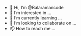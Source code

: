 - 👋 Hi, I’m @Balaramancode
- 👀 I’m interested in ...
- 🌱 I’m currently learning ...
- 💞️ I’m looking to collaborate on ...
- 📫 How to reach me ...

<!---
Balaramancode/Balaramancode is a ✨ special ✨ repository because its `README.md` (this file) appears on your GitHub profile.
You can click the Preview link to take a look at your changes.
--->
